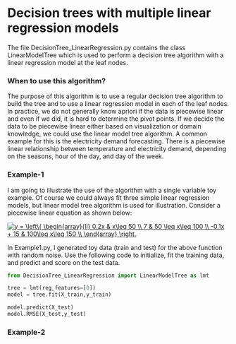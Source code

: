 # Decision trees with multiple linear regression models

The file DecisionTree_LinearRegression.py contains the class LinearModelTree which is used to perform a decision tree algorithm with a linear regression model at the leaf nodes. 

### When to use this algorithm?

The purpose of this algorithm is to use a regular decision tree algorithm to build the tree and to use a linear regression model in each of the leaf nodes. In practice, we do not generally know apriori if the data is piecewise linear and even if we did, it is hard to determine the pivot points. If we decide the data to be piecewise linear either based on visualization or domain knowledge, we could use the linear model tree algorithm. A common example for this is the electricity demand forecasting. There is a piecewise linear relationship between temperature and electricity demand, depending on the seasons, hour of the day, and day of the week. 

### Example-1

I am going to illustrate the use of the algorithm with a single variable toy example. Of course we could always fit three simple linear regression models, but linear model tree algorithm is used for illustration. Consider a piecewise linear equation as shown below:

<a href="https://www.codecogs.com/eqnedit.php?latex=y&space;=&space;\left\{&space;\begin{array}{ll}&space;0.2x&space;&&space;x\leq&space;50&space;\\&space;7&space;&&space;50&space;\leq&space;x\leq&space;100&space;\\&space;-0.1x&space;&plus;&space;15&space;&&space;100\leq&space;x\leq&space;150&space;\\&space;\end{array}&space;\right." target="_blank"><img src="https://latex.codecogs.com/gif.latex?y&space;=&space;\left\{&space;\begin{array}{ll}&space;0.2x&space;&&space;x\leq&space;50&space;\\&space;7&space;&&space;50&space;\leq&space;x\leq&space;100&space;\\&space;-0.1x&space;&plus;&space;15&space;&&space;100\leq&space;x\leq&space;150&space;\\&space;\end{array}&space;\right." title="y = \left\{ \begin{array}{ll} 0.2x & x\leq 50 \\ 7 & 50 \leq x\leq 100 \\ -0.1x + 15 & 100\leq x\leq 150 \\ \end{array} \right." /></a>

In Example1.py, I generated toy data (train and test) for the above function with random noise. Use the following code to initialize, fit the training data, and predict and score on the test data.

```python
from DecisionTree_LinearRegression import LinearModelTree as lmt
```

```python
tree = lmt(reg_features=[0])
model = tree.fit(X_train,y_train)
```

```python
model.predict(X_test)
model.RMSE(X_test,y_test)
```

### Example-2
